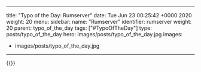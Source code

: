 
---
title: "Typo of the Day: Rumserver"
date: Tue Jun 23 00:25:42 +0000 2020
weight: 20
menu:
  sidebar:
    name: "Rumserver"
    identifier: rumserver
    weight: 20
    parent: typo_of_the_day
tags: ["#TypoOfTheDay"]
type: posts/typo_of_the_day
hero: images/posts/typo_of_the_day.jpg
images:
- images/posts/typo_of_the_day.jpg
---


{{<x user="mariatta" id="1275223470880681984">}}

